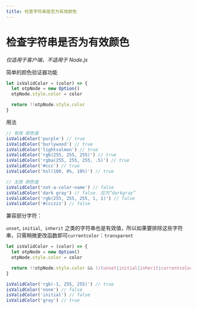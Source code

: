 ```yaml
---
title: 检查字符串是否为有效颜色
---
```


# 检查字符串是否为有效颜色

_仅适用于客户端，不适用于 Node.js_

简单的颜色验证器功能

```js
let isValidColor = (color) => {
  let otpNode = new Option()
  otpNode.style.color = color

  return !!otpNode.style.color
}
```

用法

```js
// 有效 颜色值
isValidColor('purple') // true
isValidColor('burlywood') // true
isValidColor('lightsalmon') // true
isValidColor('rgb(255, 255, 255)') // true
isValidColor('rgba(255, 255, 255, .5)') // true
isValidColor('#ccc') // true
isValidColor('hsl(100, 0%, 18%)') // true

// 无效 颜色值
isValidColor('not-a-color-name') // false
isValidColor('dark gray') // false. 应为“darkgray”
isValidColor('rgb(255, 255, 255, 1, 1)') // false
isValidColor('#ccczzz') // false
```

兼容部分字符：

`unset`, `initial`,  `inherit` 之类的字符串也是有效值，所以如果要排除这些字符串，只需稍微更改函数即可`currentcolor`：`transparent`

```js
let isValidColor = (color) => {
  let otpNode = new Option()
  otpNode.style.color = color

  return !!otpNode.style.color && !/(unset|initial|inherit|currentcolor|transparent)/i.test(color)
}

isValidColor('rgb(-1, 255, 255)') // true
isValidColor('none') // false
isValidColor('initial') // false
isValidColor('gray') // true
```
